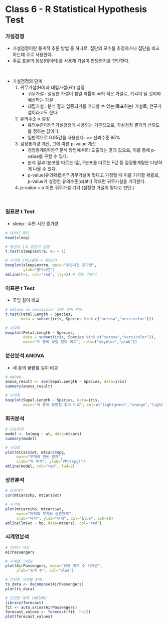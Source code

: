 # Class 6 - R Statistical Hypothesis Test

### 가설검정
- 가설검정이란 통계적 추론 방법 중 하나로, 집단의 모수를 추정하거나 집단을 비교하는데 주로 사용한다.
- 주로 표본의 정보(데이터)를 사용해 가설이 합당한지를 판단한다.

<br>

- 가설검정의 단계
    1. 귀무가설(H0)과 대립가설(H1) 설정
        - 귀무가설 : 설정한 가설이 참일 확률이 극히 적은 가설로, 기각이 될 것이라 예상하는 가설
        - 대립가설 : 분석 결과 입증되기를 기대할 수 있는(목표하는) 가설로, 연구가설이라고도 한다.
    2. 유의수준 α 설정
        - 유의수준이란? 가설검정에 사용되는 기준값으로, 가설검정 결과의 신뢰도를 정하는 값이다.
        - 일반적으로 0.05값을 사용한다. == 신뢰수준 95%
    3. 검정통계량 계산, 그에 따른 p-value 계산
        - 검정통계량이란? 분석 방법에 따라 도출되는 결과 값으로, 이를 통해 p-value를 구할 수 있다.
        - 분석 결과 t분포를 따르는 t값, F분포를 따르는 F값 등 검정통계량은 다양하게 나올 수 있다.
        - p-value(유의확률)란? 귀무가설이 맞다고 가정할 때 이를 기각할 확률로, p-value가 설정한 유의수준(α)보다 작으면 귀무가설을 기각한다.
    4. p-value < α 이면 귀무가설 기각 (설정한 가설이 맞다고 판단.)

<br>


### 일표본 t Test

- sleep : 수면 시간 증가량

```r
# 데이터 확인
head(sleep)

# 평균이 1과 같은지 검정
t.test(sleep$extra, mu = 1)

# 시각화 (박스플롯 + 평균선)
boxplot(sleep$extra, main="수면시간 증가량",
        ylab="증가시간")
abline(h=1, col="red", lty=2) # 검정 기준선
```

### 이표본 t Test

- 꽃잎 길이 비교

```r
# setosa vs versicolor 꽃잎 길이 차이
t.test(Petal.Length ~ Species, 
       data = subset(iris, Species %in% c("setosa","versicolor")))

# 시각화
boxplot(Petal.Length ~ Species, 
        data = subset(iris, Species %in% c("setosa","versicolor")),
        main="두 종의 꽃잎 길이 비교", col=c("skyblue","pink"))

```

### 분산분석 ANOVA

- 세 종의 꽃받침 길이 비교

```r
# ANOVA
anova_result <- aov(Sepal.Length ~ Species, data=iris)
summary(anova_result)

# 시각화
boxplot(Sepal.Length ~ Species, data=iris,
        main="세 종의 꽃받침 길이 비교", col=c("lightgreen","orange","lightblue"))

```

### 회귀분석

```r
# 단순회귀
model <- lm(mpg ~ wt, data=mtcars)
summary(model)

# 시각화
plot(mtcars$wt, mtcars$mpg, 
     main="무게와 연비 관계", 
     xlab="차 무게", ylab="연비(mpg)")
abline(model, col="red", lwd=2)

```

### 상관분석

```r
# 상관계수
cor(mtcars$hp, mtcars$wt)

# 시각화
plot(mtcars$hp, mtcars$wt, 
     main="마력과 무게의 상관관계",
     xlab="마력", ylab="무게", col="blue", pch=19)
abline(lm(wt ~ hp, data=mtcars), col="red")

```

### 시계열분석

```r
# 데이터 구조
AirPassengers

# 시계열 그래프
plot(AirPassengers, main="항공 여객 수 시계열",
     ylab="승객 수", col="blue")

# 간단한 시계열 분해
ts_data <- decompose(AirPassengers)
plot(ts_data)

# 간단한 예측 (ARIMA)
library(forecast)
fit <- auto.arima(AirPassengers)
forecast_values <- forecast(fit, h=12)
plot(forecast_values)

```